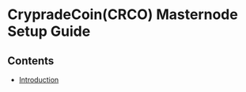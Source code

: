 CrypradeCoin(CRCO) Masternode  Setup Guide
=========================================

## Contents
- [Introduction](#introduction)
